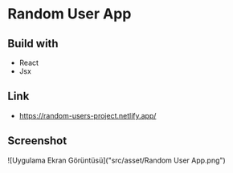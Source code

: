 
# Random User App

## Build with

- React
- Jsx

## Link
- https://random-users-project.netlify.app/

## Screenshot
![Uygulama Ekran Görüntüsü]("src/asset/Random User App.png")

